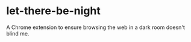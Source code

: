 # let-there-be-night
A Chrome extension to ensure browsing the web in a dark room doesn't blind me.
